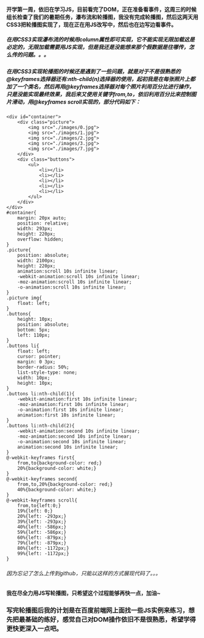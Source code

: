 #### 开学第一周，依旧在学习JS，目前看完了DOM，正在准备看事件，这周三的时候组长检查了我们的暑期任务，瀑布流和轮播图，我没有完成轮播图，然后这两天用CSS3把轮播图实现了，现在正在用JS改写中，然后也在边写边看事件。


##### 在用CSS3实现瀑布流的时候用column属性即可实现，它不能实现无限加载这是必定的，无限加载需要用JS实现，但是我还是没能想来那个假数据是往哪传，怎么传的问题。。。

##### 在用CSS3实现轮播图的时候还是遇到了一些问题，就是对于不是很熟悉的@keyframes选择器还有:nth-child(n)选择器的使用，起初我是在每张照片上都加了一个类名，然后再用@keyframes选择器对每个照片利用百分比进行操作，只是没能实现最终效果，我后来又使用关键字from,to，依旧利用百分比来控制图片滑动，用@keyframes scroll实现的，部分代码如下：


```
<div id="container">
	<div class="picture">
		<img src="./images/0.jpg">
		<img src="./images/1.jpg">
		<img src="./images/2.jpg">
		<img src="./images/3.jpg">
		<img src="./images/7.jpg">
	</div>
	<div class="buttons">
		<ul>
			<li></li>
			<li></li>
			<li></li>
			<li></li>
			<li></li>
		</ul>
	</div>
</div>
#container{
	margin: 20px auto;
	position: relative;
	width: 293px;
	height: 220px;
	overflow: hidden;
}
.picture{
	position: absolute;
	width: 2100px;
	height: 220px;
	animation:scroll 10s infinite linear;
	-webkit-animation:scroll 10s infinite linear;
	-moz-animation:scroll 10s infinite linear;
	-o-animation:scroll 10s infinite linear;
}
.picture img{
	float: left;
}
.buttons{
	height: 10px;
	position: absolute;
	bottom: 5px;
	left: 110px;
}
.buttons li{
	float: left;
	cursor: pointer;
	margin: 0 3px;
	border-radius: 50%;
	list-style-type: none;
	width: 10px;
	height: 10px;
}
.buttons li:nth-child(1){
	-webkit-animation:first 10s infinite linear;
	-moz-animation:first 10s infinite linear;
	-o-animation:first 10s infinite linear;
	animation:first 10s infinite linear;
}
.buttons li:nth-child(2){
	-webkit-animation:second 10s infinite linear;
	-moz-animation:second 10s infinite linear;
	-o-animation:second 10s infinite linear;
	animation:second 10s infinite linear;
}
@-webkit-keyframes first{
	from,to{background-color: red;}
	20%{background-color: white;}
}
@-webkit-keyframes second{
    from,to,20%{background-color: red;}
    40%{background-color: white;}
}
@-webkit-keyframes scroll{
	from,to{left:0;}
	19%{left: 0;}
	20%{left: -293px;}
	39%{left: -293px;}
	40%{left: -586px;}
	59%{left: -586px;}
	60%{left: -879px;}
	79%{left: -879px;}
	80%{left: -1172px;}
	99%{left: -1172px;}
}
```

###### 因为忘记了怎么上传到github，只能以这样的方式展现代码了。。。

#### 我在尽全力用JS写轮播图，只希望这个过程能够再快一点，加油~

### 写完轮播图后我的计划是在百度前端网上面找一些JS实例来练习，想先把最基础的练好，感觉自己对DOM操作依旧不是很熟悉，希望学得更快更深入一点吧。
